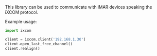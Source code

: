 This library can be used to communicate with iMAR devices speaking the iXCOM protocol.

Example usage:
```python
import ixcom

client = ixcom.client('192.168.1.30')
client.open_last_free_channel()
client.realign()
```